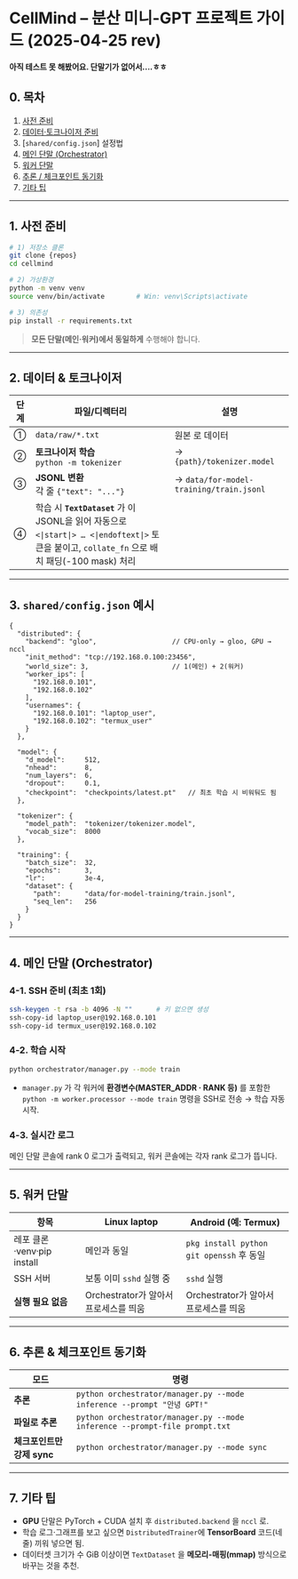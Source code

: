 # CellMind – **분산 미니-GPT** 프로젝트 가이드 (2025-04-25 rev)

**아직 테스트 못 해봤어요. 단말기가 없어서....ㅎㅎ**

## 0. 목차
1. [사전 준비](#prereq)  
2. [데이터·토크나이저 준비](#data)  
3. [`shared/config.json`] 설정법  
4. [메인 단말 (Orchestrator)](#orch)  
5. [워커 단말](#worker)  
6. [추론 / 체크포인트 동기화](#infer-sync)  
7. [기타 팁](#tips)  

---

<a name="prereq"></a>
## 1. 사전 준비

```bash
# 1) 저장소 클론
git clone {repos}
cd cellmind

# 2) 가상환경
python -m venv venv
source venv/bin/activate        # Win: venv\Scripts\activate

# 3) 의존성
pip install -r requirements.txt
```

> **모든 단말(메인·워커)에서 동일하게** 수행해야 합니다.

---

<a name="data"></a>
## 2. 데이터 & 토크나이저

| 단계 | 파일/디렉터리                                                                                                                | 설명                                     |
|------|------------------------------------------------------------------------------------------------------------------------|----------------------------------------|
| ① | `data/raw/*.txt`                                                                                                       | 원본 로 데이터                               |
| ② | **토크나이저 학습**<br>`python -m tokenizer`                                                                                  | → `{path}/tokenizer.model`             |
| ③ | **JSONL 변환**<br>각 줄 `{"text": "..."} `                                                                                 | → `data/for-model-training/train.jsonl` |
| ④ | 학습 시 **`TextDataset`** 가 이 JSONL을 읽어 자동으로 `<\|start\|> … <\|endoftext\|>` 토큰을 붙이고, `collate_fn` 으로 배치 패딩(-100 mask) 처리 |

---

## 3. `shared/config.json` 예시

```jsonc
{
  "distributed": {
    "backend": "gloo",                   // CPU-only → gloo, GPU → nccl
    "init_method": "tcp://192.168.0.100:23456",
    "world_size": 3,                     // 1(메인) + 2(워커)
    "worker_ips": [
      "192.168.0.101",
      "192.168.0.102"
    ],
    "usernames": {
      "192.168.0.101": "laptop_user",
      "192.168.0.102": "termux_user"
    }
  },

  "model": {
    "d_model":     512,
    "nhead":       8,
    "num_layers":  6,
    "dropout":     0.1,
    "checkpoint":  "checkpoints/latest.pt"   // 최초 학습 시 비워둬도 됨
  },

  "tokenizer": {
    "model_path":  "tokenizer/tokenizer.model",
    "vocab_size":  8000
  },

  "training": {
    "batch_size":  32,
    "epochs":      3,
    "lr":          3e-4,
    "dataset": {
      "path":      "data/for-model-training/train.jsonl",
      "seq_len":   256
    }
  }
}
```

---

<a name="orch"></a>
## 4. 메인 단말 (Orchestrator)

### 4-1. SSH 준비 (최초 1회)
```bash
ssh-keygen -t rsa -b 4096 -N ""      # 키 없으면 생성
ssh-copy-id laptop_user@192.168.0.101
ssh-copy-id termux_user@192.168.0.102
```

### 4-2. 학습 시작
```bash
python orchestrator/manager.py --mode train
```
* `manager.py` 가 각 워커에 **환경변수(MASTER_ADDR · RANK 등)** 를 포함한
  `python -m worker.processor --mode train` 명령을 SSH로 전송 → 학습 자동 시작.

### 4-3. 실시간 로그
메인 단말 콘솔에 rank 0 로그가 출력되고, 워커 콘솔에는 각자 rank 로그가 뜹니다.

---

<a name="worker"></a>
## 5. 워커 단말

| 항목 | Linux laptop | Android (예: Termux) |
|------|-------------|-----------------------|
| 레포 클론·venv·pip install | 메인과 동일 | ```pkg install python git openssh``` 후 동일 |
| SSH 서버 | 보통 이미 `sshd` 실행 중 | ```sshd``` 실행 |
| **실행 필요 없음** | Orchestrator가 알아서 프로세스를 띄움 | Orchestrator가 알아서 프로세스를 띄움 |

---

<a name="infer-sync"></a>
## 6. 추론 & 체크포인트 동기화

| 모드 | 명령 |
|------|------|
| **추론** | `python orchestrator/manager.py --mode inference --prompt "안녕 GPT!"` |
| **파일로 추론** | `python orchestrator/manager.py --mode inference --prompt-file prompt.txt` |
| **체크포인트만 강제 sync** | `python orchestrator/manager.py --mode sync` |

---

<a name="tips"></a>
## 7. 기타 팁

* **GPU** 단말은 PyTorch + CUDA 설치 후 `distributed.backend` 을 `nccl` 로.  
* 학습 로그·그래프를 보고 싶으면 `DistributedTrainer`에 **TensorBoard** 코드(네 줄) 끼워 넣으면 됨.  
* 데이터셋 크기가 수 GiB 이상이면 `TextDataset` 을 **메모리-매핑(mmap)** 방식으로 바꾸는 것을 추천.  
